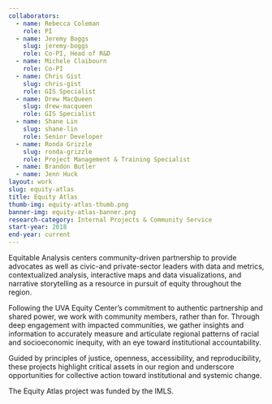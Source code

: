 ```yaml
---
collaborators: 
  - name: Rebecca Coleman
    role: PI
  - name: Jeremy Boggs
    slug: jeremy-boggs
    role: Co-PI, Head of R&D
  - name: Michele Claibourn
    role: Co-PI
  - name: Chris Gist
    slug: chris-gist
    role: GIS Specialist
  - name: Drew MacQueen
    slug: drew-macqueen
    role: GIS Specialist
  - name: Shane Lin
    slug: shane-lin
    role: Senior Developer
  - name: Ronda Grizzle
    slug: ronda-grizzle
    role: Project Management & Training Specialist
  - name: Brandon Butler
  - name: Jenn Huck
layout: work
slug: equity-atlas
title: Equity Atlas
thumb-img: equity-atlas-thumb.png
banner-img: equity-atlas-banner.png
research-category: Internal Projects & Community Service
start-year: 2018
end-year: current
---
```


Equitable Analysis centers community-driven partnership to provide advocates as well as civic-and private-sector leaders with data and metrics, contextualized analysis, interactive maps and data visualizations, and narrative storytelling as a resource in pursuit of equity throughout the region.

Following the UVA Equity Center’s commitment to authentic partnership and shared power, we work with community members, rather than for. Through deep engagement with impacted communities, we gather insights and information to accurately measure and articulate regional patterns of racial and socioeconomic inequity, with an eye toward institutional accountability.

Guided by principles of justice, openness, accessibility, and reproducibility, these projects highlight critical assets in our region and underscore opportunities for collective action toward institutional and systemic change.

The Equity Atlas project was funded by the IMLS.
